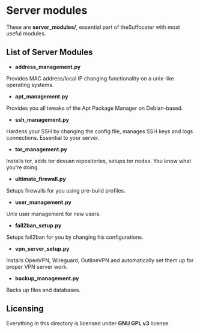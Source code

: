 # Server modules

These are __server_modules/__,
essential part of theSuffocater with most useful modules.

## List of Server Modules 

- __address_management.py__

Provides MAC address/local IP changing functionality on a unix-like operating systems. 

- __apt_management.py__

Provides you all tweaks of the Apt Package Manager on Debian-based.

- __ssh_management.py__

Hardens your SSH by changing the config file, manages SSH keys and logs connections. Essential to your server.

 - __tor_management.py__

Installs tor, adds tor devuan repositories, setups tor nodes. You know what you're doing.

- __ultimate_firewall.py__

Setups firewalls for you using pre-build profiles.

- __user_management.py__

Unix user management for new users.

- __fail2ban_setup.py__

Setups fail2ban for you by changing his configurations.

- __vpn_server_setup.py__

Installs OpenVPN, Wireguard, OutlineVPN and automatically set them up for proper VPN server work.

- __backup_management.py__

Backs up files and databases.

## Licensing

Everything in this directory is licensed under __GNU GPL v3__ license.
